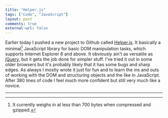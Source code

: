 ```yaml
---
title: "Helper.js"
tags: ["Code", "JavaScript"]
layout: post
comments: true
external-url: false
---
```


Earlier today I pushed a new project to Github called [Helper.js](https://github.com/gummesson/helper.js). It basically a minimal[^20130526-1] JavaScript library for basic DOM manipulation tasks, which supports Internet Explorer 8 and above. It obviously ain't as versatile as [jQuery](http://www.jquery.com/), but it gets the job done for simpler stuff. I've tried it out in some older browsers but it's probably likely that it has some bugs and sharp edges. As always I mostly wrote it just for fun and to learn the ins and outs of working with the DOM and structuring objects and the like in JavaScript. After 380 lines of code I feel much more confident but still very much like a novice.

* * *

[^20130526-1]: It currently weighs in at less than 700 bytes when compressed and gzipped.

